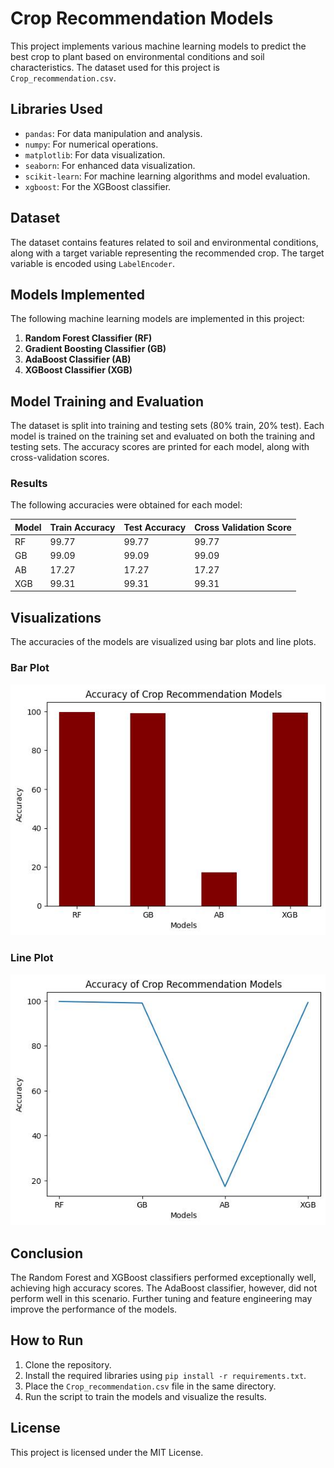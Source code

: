 # Crop Recommendation Models

This project implements various machine learning models to predict the best crop to plant based on environmental conditions and soil characteristics. The dataset used for this project is `Crop_recommendation.csv`.

## Libraries Used

- `pandas`: For data manipulation and analysis.
- `numpy`: For numerical operations.
- `matplotlib`: For data visualization.
- `seaborn`: For enhanced data visualization.
- `scikit-learn`: For machine learning algorithms and model evaluation.
- `xgboost`: For the XGBoost classifier.

## Dataset

The dataset contains features related to soil and environmental conditions, along with a target variable representing the recommended crop. The target variable is encoded using `LabelEncoder`.

## Models Implemented

The following machine learning models are implemented in this project:

1. **Random Forest Classifier (RF)**
2. **Gradient Boosting Classifier (GB)**
3. **AdaBoost Classifier (AB)**
4. **XGBoost Classifier (XGB)**

## Model Training and Evaluation

The dataset is split into training and testing sets (80% train, 20% test). Each model is trained on the training set and evaluated on both the training and testing sets. The accuracy scores are printed for each model, along with cross-validation scores.

### Results

The following accuracies were obtained for each model:

| Model | Train Accuracy | Test Accuracy | Cross Validation Score |
|-------|----------------|----------------|------------------------|
| RF    | 99.77          | 99.77          | 99.77                  |
| GB    | 99.09          | 99.09          | 99.09                  |
| AB    | 17.27          | 17.27          | 17.27                  |
| XGB   | 99.31          | 99.31          | 99.31                  |

## Visualizations

The accuracies of the models are visualized using bar plots and line plots.

### Bar Plot

![Bar Plot of Model Accuracies](https://raw.githubusercontent.com/Shreshtapatil/Crop_Recommendation/refs/heads/main/images/bar_plot.jpeg)

### Line Plot

![Line Plot of Model Accuracies](https://raw.githubusercontent.com/Shreshtapatil/Crop_Recommendation/refs/heads/main/images/line_plot.jpeg)

## Conclusion

The Random Forest and XGBoost classifiers performed exceptionally well, achieving high accuracy scores. The AdaBoost classifier, however, did not perform well in this scenario. Further tuning and feature engineering may improve the performance of the models.

## How to Run

1. Clone the repository.
2. Install the required libraries using `pip install -r requirements.txt`.
3. Place the `Crop_recommendation.csv` file in the same directory.
4. Run the script to train the models and visualize the results.

## License

This project is licensed under the MIT License.
